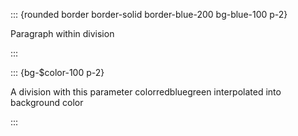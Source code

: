 ::: {rounded border border-solid border-blue-200 bg-blue-100 p-2}

Paragraph within division

:::

::: {bg-$color-100 p-2}

A division with this parameter colorredbluegreen interpolated into background color

:::